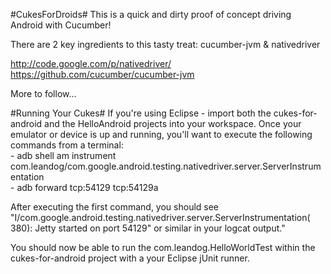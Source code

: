 #CukesForDroids#
This is a quick and dirty proof of concept driving Android with Cucumber!

There are 2 key ingredients to this tasty treat:
cucumber-jvm & nativedriver

http://code.google.com/p/nativedriver/
https://github.com/cucumber/cucumber-jvm

More to follow...

#Running Your Cukes#
If you're using Eclipse - import both the cukes-for-android and the HelloAndroid projects into your workspace.
Once your emulator or device is up and running, you'll want to execute the following commands from a terminal:  
    - adb shell am instrument com.leandog/com.google.android.testing.nativedriver.server.ServerInstrumentation  
    - adb forward tcp:54129 tcp:54129a

After executing the first command, you should see  
"I/com.google.android.testing.nativedriver.server.ServerInstrumentation(  380): Jetty started on port 54129" or similar in your logcat output."

You should now be able to run the com.leandog.HelloWorldTest within the cukes-for-android project with a your Eclipse jUnit runner.
